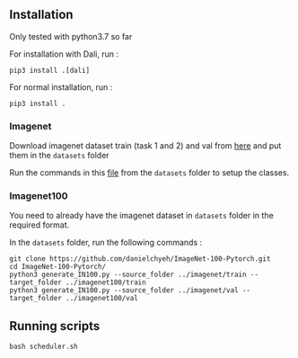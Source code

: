 ## Installation

Only tested with python3.7 so far

For installation with Dali, run :

```
pip3 install .[dali]
```

For normal installation, run :

```
pip3 install .
```

### Imagenet

Download imagenet dataset train (task 1 and 2) and val from [here](https://image-net.org/challenges/LSVRC/2012/2012-downloads.php) and put them in the `datasets` folder

Run the commands in this [file](https://github.com/pytorch/examples/blob/main/imagenet/extract_ILSVRC.sh) from the `datasets` folder to setup the classes.

### Imagenet100

You need to already have the imagenet dataset in `datasets` folder in the required format.

In the `datasets` folder, run the following commands : 

```
git clone https://github.com/danielchyeh/ImageNet-100-Pytorch.git 
cd ImageNet-100-Pytorch/
python3 generate_IN100.py --source_folder ../imagenet/train --target_folder ../imagenet100/train
python3 generate_IN100.py --source_folder ../imagenet/val --target_folder ../imagenet100/val
```

## Running scripts

```
bash scheduler.sh
```
